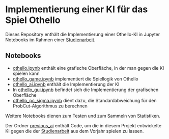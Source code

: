 # Implementierung einer KI für das Spiel Othello

Dieses Repository enthält die Implementierung einer Othello-KI in Jupyter Notebooks im Rahmen einer [Studienarbeit](https://github.com/pkupper/othello-studienarbeit-doku).

## Notebooks

* [othello.ipynb](othello.ipynb) enthält eine grafische Oberfläche, in der man gegen die KI spielen kann
* [othello_game.ipynb](othello_game.ipynb) implementiert die Spiellogik von Othello
* [othello_ai.ipynb](othello_ai.ipynb) enthält die Implementierung der KI
* In [othello_gui.ipynb](othello_gui.ipynb) befindet sich die Implementierung der grafischen Oberfläche
* [othello_pc_sigma.ipynb](othello_pc_sigma.ipynb) dient dazu, die Standardabweichung für den ProbCut-Algorithmus zu berechnen

Weitere Notebooks dienen zum Testen und zum Sammeln von Statistiken.

Der Ordner [previous_ai](previous_ai/) enthält Code, um die in diesem Projekt entwickelte KI gegen die der [Studienarbeit](https://github.com/pm1997/othello) aus dem Vorjahr spielen zu lassen.
